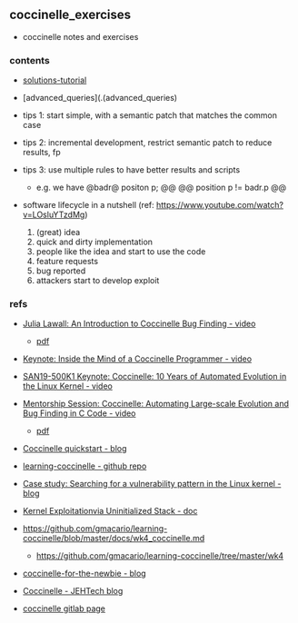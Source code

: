 
## coccinelle_exercises

 - coccinelle notes and exercises


### contents ###

 - [solutions-tutorial](./solutions) 
 - [advanced_queries](.(advanced_queries)

 - tips 1: start simple, with a semantic patch that matches the common case
 - tips 2: incremental development, restrict semantic patch to reduce results, fp

 - tips 3: use multiple rules to have better results and scripts
    * e.g. we have @badr@ positon p; @@ <etc> @@ position p != badr.p @@ <etc>

 - software lifecycle in a nutshell (ref: https://www.youtube.com/watch?v=LOsluYTzdMg)
    1. (great) idea 
    2. quick and dirty implementation
    3. people like the idea and start to use the code
    4. feature requests
    5. bug reported
    6. attackers start to develop exploit


### refs ###

 - [Julia Lawall: An Introduction to Coccinelle Bug Finding - video](https://www.youtube.com/watch?v=buZrNd6XkEw)
    * [pdf](https://coccinelle.gitlabpages.inria.fr/website/papers/tutorial.pdf)

 - [Keynote: Inside the Mind of a Coccinelle Programmer - video](https://www.youtube.com/watch?v=xA5FBvuCvMs)

 - [SAN19-500K1 Keynote: Coccinelle: 10 Years of Automated Evolution in the Linux Kernel - video](https://www.youtube.com/watch?v=LOsluYTzdMg)

 - [Mentorship Session: Coccinelle: Automating Large-scale Evolution and Bug Finding in C Code - video](https://www.youtube.com/watch?v=16wUxqDf1GA)
    * [pdf](https://events.linuxfoundation.org/wp-content/uploads/2021/02/coccinelle_tutorial.pdf)

 - [Coccinelle quickstart - blog](https://lwn.net/Articles/315686/)

 - [learning-coccinelle - github repo](https://github.com/gmacario/learning-coccinelle)

 - [Case study: Searching for a vulnerability pattern in the Linux kernel - blog](https://a13xp0p0v.github.io/2019/08/10/cfu.html)

 - [Kernel Exploitationvia Uninitialized Stack - doc](https://outflux.net/slides/2011/defcon/kernel-exploitation.pdf)

 - https://github.com/gmacario/learning-coccinelle/blob/master/docs/wk4_coccinelle.md
   * https://github.com/gmacario/learning-coccinelle/tree/master/wk4

 - [coccinelle-for-the-newbie - blog](https://home.regit.org/technical-articles/coccinelle-for-the-newbie/)

 - [Coccinelle - JEHTech blog](http://jeh-tech.com/c_and_cpp/coccinelle.html)

 - [coccinelle gitlab page](https://coccinelle.gitlabpages.inria.fr/website/rules/)


